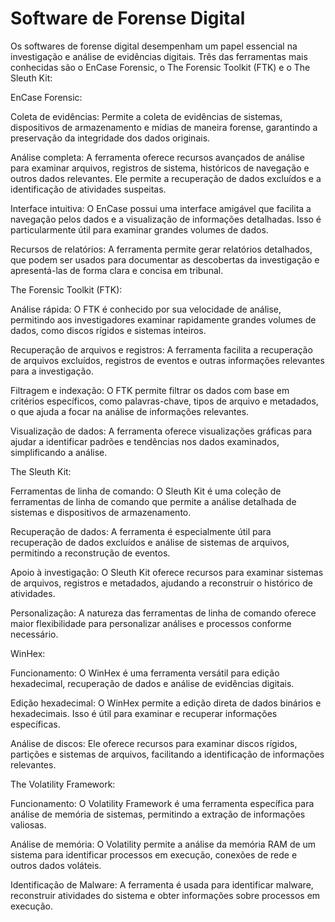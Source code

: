 # Software de Forense Digital
Os softwares de forense digital desempenham um papel essencial na investigação e análise de evidências digitais. Três das ferramentas mais conhecidas são o EnCase Forensic, o The Forensic Toolkit (FTK) e o The Sleuth Kit:

EnCase Forensic:

Coleta de evidências: Permite a coleta de evidências de sistemas, dispositivos de armazenamento e mídias de maneira forense, garantindo a preservação da integridade dos dados originais.

Análise completa: A ferramenta oferece recursos avançados de análise para examinar arquivos, registros de sistema, históricos de navegação e outros dados relevantes. Ele permite a recuperação de dados excluídos e a identificação de atividades suspeitas.

Interface intuitiva: O EnCase possui uma interface amigável que facilita a navegação pelos dados e a visualização de informações detalhadas. Isso é particularmente útil para examinar grandes volumes de dados.

Recursos de relatórios: A ferramenta permite gerar relatórios detalhados, que podem ser usados para documentar as descobertas da investigação e apresentá-las de forma clara e concisa em tribunal.

The Forensic Toolkit (FTK):

Análise rápida: O FTK é conhecido por sua velocidade de análise, permitindo aos investigadores examinar rapidamente grandes volumes de dados, como discos rígidos e sistemas inteiros.

Recuperação de arquivos e registros: A ferramenta facilita a recuperação de arquivos excluídos, registros de eventos e outras informações relevantes para a investigação.

Filtragem e indexação: O FTK permite filtrar os dados com base em critérios específicos, como palavras-chave, tipos de arquivo e metadados, o que ajuda a focar na análise de informações relevantes.

Visualização de dados: A ferramenta oferece visualizações gráficas para ajudar a identificar padrões e tendências nos dados examinados, simplificando a análise.

The Sleuth Kit:

Ferramentas de linha de comando: O Sleuth Kit é uma coleção de ferramentas de linha de comando que permite a análise detalhada de sistemas e dispositivos de armazenamento.

Recuperação de dados: A ferramenta é especialmente útil para recuperação de dados excluídos e análise de sistemas de arquivos, permitindo a reconstrução de eventos.

Apoio à investigação: O Sleuth Kit oferece recursos para examinar sistemas de arquivos, registros e metadados, ajudando a reconstruir o histórico de atividades.

Personalização: A natureza das ferramentas de linha de comando oferece maior flexibilidade para personalizar análises e processos conforme necessário.

WinHex:

Funcionamento: O WinHex é uma ferramenta versátil para edição hexadecimal, recuperação de dados e análise de evidências digitais.

Edição hexadecimal: O WinHex permite a edição direta de dados binários e hexadecimais. Isso é útil para examinar e recuperar informações específicas.

Análise de discos: Ele oferece recursos para examinar discos rígidos, partições e sistemas de arquivos, facilitando a identificação de informações relevantes.

The Volatility Framework:

Funcionamento: O Volatility Framework é uma ferramenta específica para análise de memória de sistemas, permitindo a extração de informações valiosas.

Análise de memória: O Volatility permite a análise da memória RAM de um sistema para identificar processos em execução, conexões de rede e outros dados voláteis.

Identificação de Malware: A ferramenta é usada para identificar malware, reconstruir atividades do sistema e obter informações sobre processos em execução.